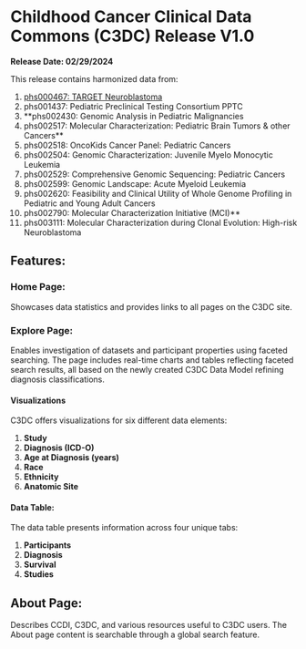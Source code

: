 # Childhood Cancer Clinical Data Commons (C3DC) Release V1.0
**Release Date: 02/29/2024**

This release contains harmonized data from:

1. <a href="https://statics.teams.cdn.office.net/evergreen-assets/safelinks/1/atp-safelinks.html">phs000467: TARGET Neuroblastoma</a>
2. phs001437: Pediatric Preclinical Testing Consortium PPTC
3. **phs002430: Genomic Analysis in Pediatric Malignancies
4. phs002517: Molecular Characterization: Pediatric Brain Tumors & other Cancers**
5. phs002518: OncoKids Cancer Panel: Pediatric Cancers
6. phs002504: Genomic Characterization: Juvenile Myelo Monocytic Leukemia
7. phs002529: Comprehensive Genomic Sequencing: Pediatric Cancers
8. phs002599: Genomic Landscape: Acute Myeloid Leukemia
9. phs002620: Feasibility and Clinical Utility of Whole Genome Profiling in Pediatric and Young Adult Cancers
10. phs002790: Molecular Characterization Initiative (MCI)**
11. phs003111: Molecular Characterization during Clonal Evolution: High-risk Neuroblastoma

## Features:

### Home Page:
Showcases data statistics and provides links to all pages on the C3DC site.

### Explore Page:
Enables investigation of datasets and participant properties using faceted searching. The page includes real-time charts and tables reflecting faceted search results, all based on the newly created C3DC Data Model refining diagnosis classifications.

#### Visualizations

C3DC offers visualizations for six different data elements:

1. **Study**
2. **Diagnosis (ICD-O)**
3. **Age at Diagnosis (years)**
4. **Race**
5. **Ethnicity**
6. **Anatomic Site**

#### Data Table:
The data table presents information across four unique tabs:
1. **Participants**
2. **Diagnosis**
3. **Survival**
4. **Studies**

## About Page:
Describes CCDI, C3DC, and various resources useful to C3DC users. The About page content is searchable through a global search feature.
